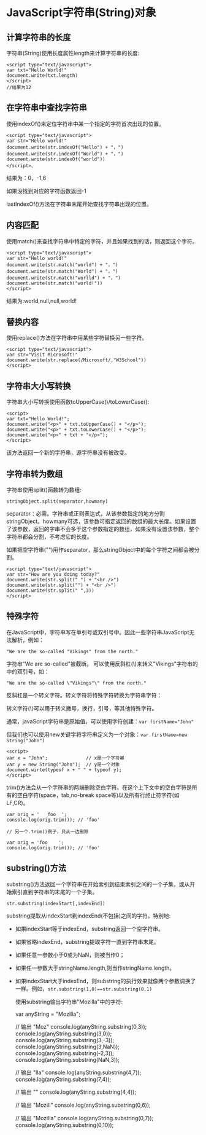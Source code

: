 # JavaScript字符串(String)对象 #
## 计算字符串的长度 ##
字符串(String)使用长度属性length来计算字符串的长度:

	<script type="text/javascript">
	var txt="Hello World!"
	document.write(txt.length)
	</script>
	//结果为12
## 在字符串中查找字符串 ##
使用indexOf()来定位字符串中某一个指定的字符首次出现的位置。

	<script type="text/javascript">
	var str="Hello world!"
	document.write(str.indexOf("Hello") + "，")
	document.write(str.indexOf("World") + "，")
	document.write(str.indexOf("world"))	
	</script>、
结果为：0，-1,6

如果没找到对应的字符函数返回-1

lastIndexOf()方法在字符串末尾开始查找字符串出现的位置。
## 内容匹配 ##
使用match()来查找字符串中特定的字符，并且如果找到的话，则返回这个字符。
	
	<script type="text/javascript">
	var str="Hello world!"
	document.write(str.match("world") + "，")
	document.write(str.match("World") + "，")
	document.write(str.match("worlld") + "，")
	document.write(str.match("world!"))
	</script>
结果为:world,null,null,world!
## 替换内容 ##
使用replace()方法在字符串中用某些字符替换另一些字符。

	<script type="text/javascript">
	var str="Visit Microsoft!"
	document.write(str.replace(/Microsoft/,"W3School"))
	</script>
## 字符串大小写转换 ##
字符串大小写转换使用函数toUpperCase()/toLowerCase():

	<script>
	var txt="Hello World!";
	document.write("<p>" + txt.toUpperCase() + "</p>");
	document.write("<p>" + txt.toLowerCase() + "</p>");
	document.write("<p>" + txt + "</p>");
	</script>
该方法返回一个新的字符串，源字符串没有被改变。

## 字符串转为数组 ##
字符串使用split()函数转为数组:

	stringObject.split(separator,howmany)
separator：必需。字符串或正则表达式，从该参数指定的地方分割stringObject。howmany可选，该参数可指定返回的数组的最大长度。如果设置了该参数，返回的字串不会多于这个参数指定的数组，如果没有设置该参数，整个字符串都会分割，不考虑它的长度。

如果把空字符串("")用作separator，那么stringObject中的每个字符之间都会被分割。

	<script type="text/javascript">
	var str="How are you doing today?"
	document.write(str.split(" ") + "<br />")
	document.write(str.split("") + "<br />")
	document.write(str.split(" ",3))
	</script> 

## 特殊字符 ##
在JavaScript中，字符串写在单引号或双引号中。因此一些字符串JavaScript无法解析，例如：
		
	"We are the so-called "Vikings" from the north."
字符串"We are so-called"被截断。
可以使用反斜杠(\\)来转义"Vikings"字符串的中的双引号，如：
	
	"We are the so-called \"Vikings"\" from the north."
反斜杠是一个转义字符。转义字符将特殊字符转换为字符串字符：

转义字符(\\)可以用于转义撇号，换行，引号，等其他特殊字符。

通常，javaScript字符串是原始值，可以使用字符创建：`var firstName="John"`

但我们也可以使用new关键字将字符串定义为一个对象：`var firstName=new String("John")`

	<script>
	var x = "John";              // x是一个字符串
	var y = new String("John");  // y是一个对象
	document.wirte(typeof x + " " + typeof y);
	</script>
trim()方法会从一个字符串的两端删除空白字符。在这个上下文中的空白字符是所有的空白字符(space，tab,no-break space等)以及所有行终止符字符(如LF,CR)。

	var orig = '   foo  ';
	console.log(orig.trim()); // 'foo'

	// 另一个.trim()例子，只从一边删除

	var orig = 'foo    ';
	console.log(orig.trim()); // 'foo'
## substring()方法 ##
substring()方法返回一个字符串在开始索引到结束索引之间的一个子集，或从开始索引直到字符串的末尾的一个子集。

	str.substring(indexStart[,indexEnd])
substring提取从indexStart到indexEnd(不包括)之间的字符。特别地:

- 如果indexStart等于indexEnd，substring返回一个空字符串。
- 如果省略indexEnd，substring提取字符一直到字符串末尾。
- 如果任意一参数小于0或为NaN，则被当作0；
- 如果任一参数大于stringName.length,则当作stringName.length。
- 如果indexStart大于indexEnd，则substring的执行效果就像两个参数调换了一样。例如，`str.substring(1,0)==str.substring(0,1)`

	使用substring输出字符串"Mozilla"中的字符:
	
	var anyString = "Mozilla";

	// 输出 "Moz"
	console.log(anyString.substring(0,3));
	console.log(anyString.substring(3,0));	
	console.log(anyString.substring(3,-3));
	console.log(anyString.substring(3,NaN));
	console.log(anyString.substring(-2,3));
	console.log(anyString.substring(NaN,3));

	// 输出 "lla"
	console.log(anyString.substring(4,7));
	console.log(anyString.substring(7,4));

	// 输出 ""
	console.log(anyString.substring(4,4));

	// 输出 "Mozill"
	console.log(anyString.substring(0,6));

	// 输出 "Mozilla"
	console.log(anyString.substring(0,7));
	console.log(anyString.substring(0,10));
